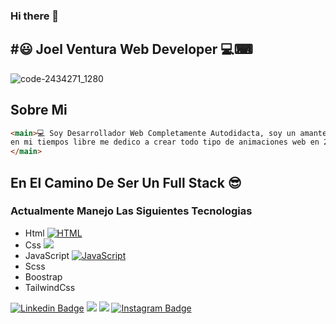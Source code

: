 ### Hi there 👋

## #😃 Joel Ventura Web Developer 💻⌨


![code-2434271_1280](https://user-images.githubusercontent.com/48741834/100899127-7c946600-348f-11eb-95b5-da695b20dfc5.jpg)
## Sobre Mi
```html
<main>💻 Soy Desarrollador Web Completamente Autodidacta, soy un amante de la tecnologia, 
en mi tiempos libre me dedico a crear todo tipo de animaciones web en 2d y 3d con html, css & JavaScript 
</main>
```

## En El Camino De Ser Un Full Stack 😎

### Actualmente Manejo Las Siguientes Tecnologias 

* Html [![HTML](https://img.shields.io/static/v1?label=&message=HTML&color=ff751a&logo=HTML5&logoColor=FFFFFF)](https://developer.mozilla.org/en-US/docs/Web/Guide/HTML/HTML5)
* Css <img src="https://img.shields.io/badge/css3%20-%231572B6.svg?&style=for-the-badge&logo=css3&logoColor=white"/> 
* JavaScript [![JavaScript](https://img.shields.io/static/v1?label=&message=JavaScript&color=F1E05A&logo=javascript&logoColor=FFFFFF)](https://developer.mozilla.org/en-US/docs/Web/JavaScript) 
* Scss
* Boostrap
* TailwindCss



[![Linkedin Badge](https://img.shields.io/badge/-LinkedIn-0e76a8?style=flat-square&logo=Linkedin&logoColor=white)](https://www.linkedin.com/in/joelventura19/)
<img src="https://img.shields.io/badge/-Visual%20Studio%20Code-23A9F2?style=flat-square&logo=Visual%20Studio%20Code&logoColor=white"/>
 <img src="https://img.shields.io/badge/-Github-181717?style=flat-square&logo=GitHub&logoColor=white"/>
 [![Instagram Badge](https://img.shields.io/badge/-Instagram-e4405f?style=flat-square&logo=Instagram&logoColor=white)](https://www.instagram.com/joelkelvinvh/)


<!--

**Kelvin-Joel/kelvin-Joel** is a ✨ _special_ ✨ repository because its `README.md` (this file) appears on your GitHub profile.

Here are some ideas to get you started:

- 🔭 I’m currently working on ...
- 🌱 I’m currently learning ...
- 👯 I’m looking to collaborate on ...
- 🤔 I’m looking for help with ...
- 💬 Ask me about ...
- 📫 How to reach me: ...
- 😄 Pronouns: ...
- ⚡ Fun fact: ...
-->
